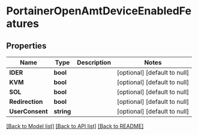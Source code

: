 # PortainerOpenAmtDeviceEnabledFeatures

## Properties
Name | Type | Description | Notes
------------ | ------------- | ------------- | -------------
**IDER** | **bool** |  | [optional] [default to null]
**KVM** | **bool** |  | [optional] [default to null]
**SOL** | **bool** |  | [optional] [default to null]
**Redirection** | **bool** |  | [optional] [default to null]
**UserConsent** | **string** |  | [optional] [default to null]

[[Back to Model list]](../README.md#documentation-for-models) [[Back to API list]](../README.md#documentation-for-api-endpoints) [[Back to README]](../README.md)


